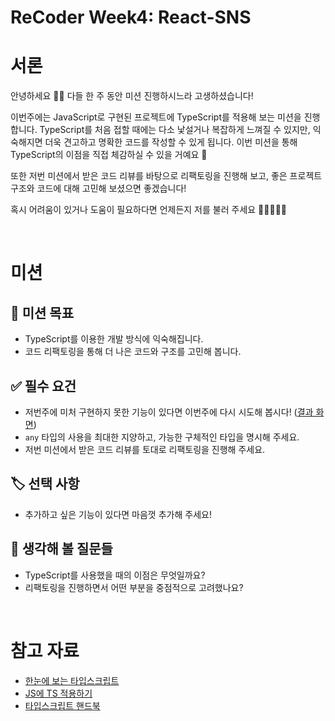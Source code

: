 # ReCoder Week4: React-SNS

# 서론

안녕하세요 🙌🏻 다들 한 주 동안 미션 진행하시느라 고생하셨습니다!

이번주에는 JavaScript로 구현된 프로젝트에 TypeScript를 적용해 보는 미션을 진행합니다.
TypeScript를 처음 접할 때에는 다소 낯설거나 복잡하게 느껴질 수 있지만, 익숙해지면 더욱 견고하고 명확한 코드를 작성할 수 있게 됩니다. 이번 미션을 통해 TypeScript의 이점을 직접 체감하실 수 있을 거예요 🙂

또한 저번 미션에서 받은 코드 리뷰를 바탕으로 리팩토링을 진행해 보고, 좋은 프로젝트 구조와 코드에 대해 고민해 보셨으면 좋겠습니다!

혹시 어려움이 있거나 도움이 필요하다면 언제든지 저를 불러 주세요 🙋‍♀️🏃🏻‍♀️

<br/>

# 미션

## 🎯 미션 목표

- TypeScript를 이용한 개발 방식에 익숙해집니다.
- 코드 리팩토링을 통해 더 나은 코드와 구조를 고민해 봅니다.

## ✅ 필수 요건

- 저번주에 미처 구현하지 못한 기능이 있다면 이번주에 다시 시도해 봅시다! ([결과 화면](https://corinth-sns.vercel.app/))
- `any` 타입의 사용을 최대한 지양하고, 가능한 구체적인 타입을 명시해 주세요.
- 저번 미션에서 받은 코드 리뷰를 토대로 리팩토링을 진행해 주세요.

## 🏷️ 선택 사항

- 추가하고 싶은 기능이 있다면 마음껏 추가해 주세요!

## 📖 생각해 볼 질문들

- TypeScript를 사용했을 때의 이점은 무엇일까요?
- 리팩토링을 진행하면서 어떤 부분을 중점적으로 고려했나요?

<br/>

# 참고 자료

- [한눈에 보는 타입스크립트](https://www.heropy.dev/p/WhqSC8)
- [JS에 TS 적용하기](https://joshua1988.github.io/ts/etc/convert-js-to-ts.html#%EC%9E%90%EB%B0%94%EC%8A%A4%ED%81%AC%EB%A6%BD%ED%8A%B8-%EC%BD%94%EB%93%9C%EC%97%90-%ED%83%80%EC%9E%85%EC%8A%A4%ED%81%AC%EB%A6%BD%ED%8A%B8%EB%A5%BC-%EC%A0%81%EC%9A%A9%ED%95%A0-%EB%95%8C-%EC%A3%BC%EC%9D%98%ED%95%B4%EC%95%BC-%ED%95%A0-%EC%A0%90s)
- [타입스크립트 핸드북](https://joshua1988.github.io/ts/)
